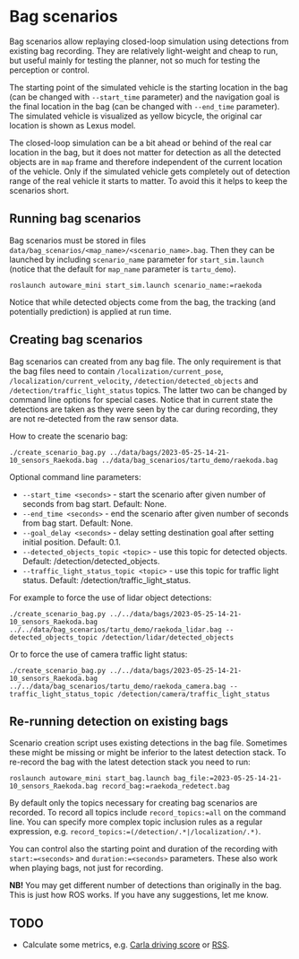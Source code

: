 # Bag scenarios

Bag scenarios allow replaying closed-loop simulation using detections from existing bag recording. They are relatively light-weight and cheap to run, but useful mainly for testing the planner, not so much for testing the perception or control.

The starting point of the simulated vehicle is the starting location in the bag (can be changed with `--start_time` parameter) and the navigation goal is the final location in the bag (can be changed with `--end_time` parameter). The simulated vehicle is visualized as yellow bicycle, the original car location is shown as Lexus model.

The closed-loop simulation can be a bit ahead or behind of the real car location in the bag, but it does not matter for detection as all the detected objects are in `map` frame and therefore independent of the current location of the vehicle. Only if the simulated vehicle gets completely out of detection range of the real vehicle it starts to matter. To avoid this it helps to keep the scenarios short.

## Running bag scenarios

Bag scenarios must be stored in files `data/bag_scenarios/<map_name>/<scenario_name>.bag`. Then they can be launched by including `scenario_name` parameter for `start_sim.launch` (notice that the default for `map_name` parameter is `tartu_demo`).

```
roslaunch autoware_mini start_sim.launch scenario_name:=raekoda
```

Notice that while detected objects come from the bag, the tracking (and potentially prediction) is applied at run time.

## Creating bag scenarios

Bag scenarios can created from any bag file. The only requirement is that the bag files need to contain `/localization/current_pose`, `/localization/current_velocity`, `/detection/detected_objects` and `/detection/traffic_light_status` topics. The latter two can be changed by command line options for special cases. Notice that in current state the detections are taken as they were seen by the car during recording, they are not re-detected from the raw sensor data.

How to create the scenario bag:

```
./create_scenario_bag.py ../data/bags/2023-05-25-14-21-10_sensors_Raekoda.bag ../data/bag_scenarios/tartu_demo/raekoda.bag
```

Optional command line parameters:
* `--start_time <seconds>` - start the scenario after given number of seconds from bag start. Default: None.
* `--end_time <seconds>` - end the scenario after given number of seconds from bag start. Default: None.
* `--goal_delay <seconds>` - delay setting destination goal after setting initial position. Default: 0.1.
* `--detected_objects_topic <topic>` - use this topic for detected objects. Default: /detection/detected_objects.
* `--traffic_light_status_topic <topic>` - use this topic for traffic light status. Default: /detection/traffic_light_status.

For example to force the use of lidar object detections:
```
./create_scenario_bag.py ../../data/bags/2023-05-25-14-21-10_sensors_Raekoda.bag ../../data/bag_scenarios/tartu_demo/raekoda_lidar.bag --detected_objects_topic /detection/lidar/detected_objects
```

Or to force the use of camera traffic light status:
```
./create_scenario_bag.py ../../data/bags/2023-05-25-14-21-10_sensors_Raekoda.bag ../../data/bag_scenarios/tartu_demo/raekoda_camera.bag --traffic_light_status_topic /detection/camera/traffic_light_status
```
## Re-running detection on existing bags

Scenario creation script uses existing detections in the bag file. Sometimes these might be missing or might be inferior to the latest detection stack. To re-record the bag with the latest detection stack you need to run:
```
roslaunch autoware_mini start_bag.launch bag_file:=2023-05-25-14-21-10_sensors_Raekoda.bag record_bag:=raekoda_redetect.bag
```
By default only the topics necessary for creating bag scenarios are recorded. To record all topics include `record_topics:=all` on the command line. You can specify more complex topic inclusion rules as a regular expression, e.g. `record_topics:=(/detection/.*|/localization/.*)`.

You can control also the starting point and duration of the recording with `start:=<seconds>` and `duration:=<seconds>` parameters. These also work when playing bags, not just for recording.

**NB!** You may get different number of detections than originally in the bag. This is just how ROS works. If you have any suggestions, let me know.

## TODO

* Calculate some metrics, e.g. [Carla driving score](https://leaderboard.carla.org/#evaluation-and-metrics) or [RSS](https://carla.readthedocs.io/en/latest/adv_rss/).